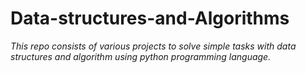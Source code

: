 # Data-structures-and-Algorithms
_This repo consists of various projects to solve simple tasks with data structures and algorithm using python programming language._
